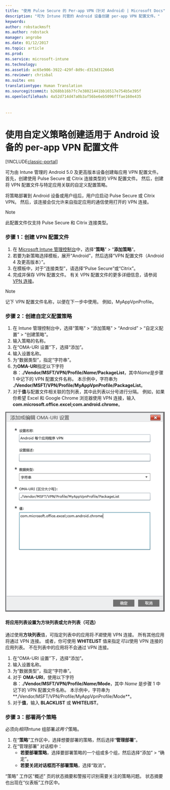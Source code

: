 ```yaml
---
title: "使用 Pulse Secure 的 Per-app VPN（针对 Android）| Microsoft Docs"
description: "可为 Intune 托管的 Android 设备创建 per-app VPN 配置文件。"
keywords: 
author: robstackmsft
ms.author: robstack
manager: angrobe
ms.date: 01/12/2017
ms.topic: article
ms.prod: 
ms.service: microsoft-intune
ms.technology: 
ms.assetid: ac65e906-3922-429f-8d9c-d313d3126645
ms.reviewer: chrisbal
ms.suite: ems
translationtype: Human Translation
ms.sourcegitcommit: b268bb16b7fc7e38021441bb16517e754b5e395f
ms.openlocfilehash: 4a52d714d47a0b3af56be6eb5096fffae160e435


---
```


# <a name="use-a-custom-policy-to-create-a-per-app-vpn-profile-for-android-devices"></a>使用自定义策略创建适用于 Android 设备的 per-app VPN 配置文件

[!INCLUDE[classic-portal](../includes/classic-portal.md)]

可为由 Intune 管理的 Android 5.0 及更高版本设备创建每应用 VPN 配置文件。 首先，创建使用 Pulse Secure 或 Citrix 连接类型的 VPN 配置文件。 然后，创建将 VPN 配置文件与特定应用关联的自定义配置策略。 

将策略部署到 Android 设备或用户组后，用户应启动 Pulse Secure 或 Citrix VPN。 然后，该连接会仅允许来自指定应用的通信使用打开的 VPN 连接。

> [!NOTE]
>
> 此配置文件仅支持 Pulse Secure 和 Citrix 连接类型。


### <a name="step-1-create-a-vpn-profile"></a>步骤 1：创建 VPN 配置文件

1. 在 [Microsoft Intune 管理控制台](https://manage.microsoft.com)中，选择“**策略**” > “**添加策略**”。
2. 若要为新策略选择模板，展开“Android”，然后选择“VPN 配置文件（Android 4 及更高版本）”。
3. 在模板中，对于“连接类型”，请选择“Pulse Secure”或“Citrix”。
4. 完成并保存 VPN 配置文件。 有关 VPN 配置文件的更多详细信息，请参阅 [VPN 连接](../deploy-use/vpn-connections-in-microsoft-intune.md)。

> [!NOTE]
>
> 记下 VPN 配置文件名称，以便在下一步中使用。 例如，MyAppVpnProfile。

### <a name="step-2-create-a-custom-configuration-policy"></a>步骤 2：创建自定义配置策略

   1. 在 Intune 管理控制台中，选择“策略” > “添加策略” > “Android” > “自定义配置” > “创建策略”。
   2. 输入策略的名称。
   3. 在“OMA-URI 设置”下，选择“添加”。
   4. 输入设置名称。
   5. 为“数据类型”，指定“字符串”。
   6. 为**OMA-URI**指定以下字符串：**./Vendor/MSFT/VPN/Profile/*Name*/PackageList**，其中*Name*是步骤 1 中记下的 VPN 配置文件名称。 本示例中，字符串为 **./Vendor/MSFT/VPN/Profile/MyAppVpnProfile/PackageList**。
   7.   对于**值**与配置文件相关联的包列表，其中此列表以分号进行分隔。 例如，如果你希望 Excel 和 Google Chrome 浏览器使用 VPN 连接，输入 **com.microsoft.office.excel;com.android.chrome**。

![Android per-app VPN 自定义策略示例](./media/android_per_app_vpn_oma_uri.png)

#### <a name="set-your-app-list-to-blacklist-or-whitelist-optional"></a>将应用列表设置为方块列表或允许列表（可选）
  通过使用**方块列表**值，可指定列表中的应用将*不能*使用 VPN 连接。 所有其他应用将通过 VPN 连接。
或者，你可使用 **WHITELIST** 值来指定*可以*使用 VPN 连接的应用列表。 不在列表中的应用将不会通过 VPN 连接。
  1.    在“OMA-URI 设置”下，选择“添加”。
  2.    输入设置名称。
  3.    为“数据类型”，指定“字符串”。
  4.    对于 **OMA-URI**，使用以下字符串：**./Vendor/MSFT/VPN/Profile/*Name*/Mode**，其中 *Name* 是步骤 1 中记下的 VPN 配置文件名称。 本示例中，字符串为**./Vendor/MSFT/VPN/Profile/MyAppVpnProfile/Mode**。
  5.    对于**值**，输入 **BLACKLIST** 或 **WHITELIST**。



### <a name="step-3-deploy-both-policies"></a>步骤 3：部署两个策略

必须向*相同*Intune 组部署*这两个*策略。

1.  在“**策略**”工作区中，选择想要部署的策略，然后选择“**管理部署**”。
2.  在“管理部署”  对话框中：
    -   **若要部署策略**，选择要部署策略的一个组或多个组，然后选择“添加” > “确定”。
    -   **若要关闭对话框而不部署策略**，选择“取消”。

“策略”  工作区“概述”  页的状态摘要和警报可识别需要关注的策略问题。 状态摘要也出现在“仪表板”工作区中。



<!--HONumber=Jan17_HO4-->


